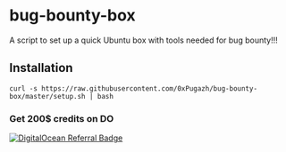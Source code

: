 # bug-bounty-box
A script to set up a quick Ubuntu box with tools needed for bug bounty!!!

## Installation
```
curl -s https://raw.githubusercontent.com/0xPugazh/bug-bounty-box/master/setup.sh | bash
```

### Get 200$ credits on DO
[![DigitalOcean Referral Badge](https://web-platforms.sfo2.cdn.digitaloceanspaces.com/WWW/Badge%201.svg)](https://www.digitalocean.com/?refcode=87789189e3ea&utm_campaign=Referral_Invite&utm_medium=Referral_Program&utm_source=badge)
